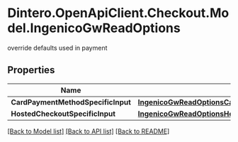 # Dintero.OpenApiClient.Checkout.Model.IngenicoGwReadOptions
override defaults used in payment 

## Properties

Name | Type | Description | Notes
------------ | ------------- | ------------- | -------------
**CardPaymentMethodSpecificInput** | [**IngenicoGwReadOptionsCardPaymentMethodSpecificInput**](IngenicoGwReadOptionsCardPaymentMethodSpecificInput.md) |  | [optional] 
**HostedCheckoutSpecificInput** | [**IngenicoGwReadOptionsHostedCheckoutSpecificInput**](IngenicoGwReadOptionsHostedCheckoutSpecificInput.md) |  | [optional] 

[[Back to Model list]](../README.md#documentation-for-models) [[Back to API list]](../README.md#documentation-for-api-endpoints) [[Back to README]](../README.md)


